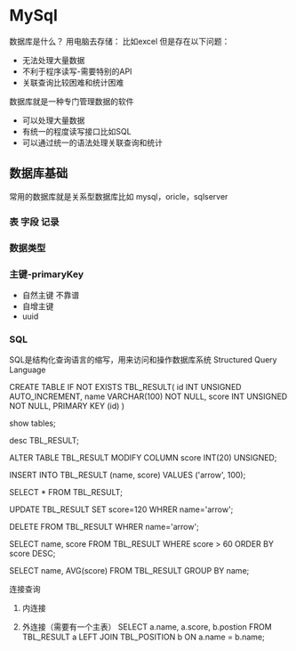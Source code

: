 # MySql
数据库是什么？
用电脑去存储： 比如excel
但是存在以下问题：
- 无法处理大量数据
- 不利于程序读写-需要特别的API
- 关联查询比较困难和统计困难

数据库就是一种专门管理数据的软件
- 可以处理大量数据
- 有统一的程度读写接口比如SQL
- 可以通过统一的语法处理关联查询和统计

## 数据库基础
常用的数据库就是关系型数据库比如 mysql，oricle，sqlserver
### 表 字段 记录

### 数据类型

### 主键-primaryKey
- 自然主键 不靠谱
- 自增主键
- uuid

### SQL
SQL是结构化查询语言的缩写，用来访问和操作数据库系统
Structured Query Language

CREATE TABLE IF NOT EXISTS TBL_RESULT(
  id INT UNSIGNED AUTO_INCREMENT,
  name VARCHAR(100) NOT NULL,
  score INT UNSIGNED NOT NULL,
  PRIMARY KEY (id)
)

show tables;

desc TBL_RESULT;

ALTER TABLE TBL_RESULT MODIFY COLUMN score INT(20) UNSIGNED;

INSERT INTO TBL_RESULT  (name, score) VALUES ('arrow', 100);

SELECT * FROM TBL_RESULT;

UPDATE TBL_RESULT SET score=120 WHRER  name='arrow';

DELETE FROM TBL_RESULT WHRER name='arrow';

SELECT name, score FROM TBL_RESULT WHERE score > 60 ORDER BY score DESC;

SELECT name, AVG(score) FROM TBL_RESULT GROUP BY name;

连接查询
1. 内连接

2. 外连接（需要有一个主表）
SELECT a.name, a.score, b.postion FROM TBL_RESULT a LEFT JOIN TBL_POSITION b ON a.name = b.name;

### 